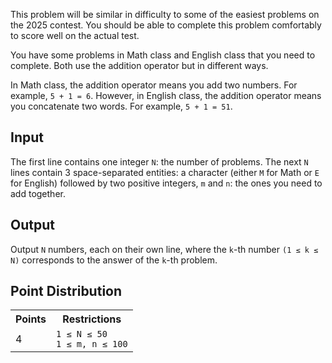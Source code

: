 This problem will be similar in difficulty to some of the easiest problems on the 2025 contest. You should be able to complete this problem comfortably to score well on the actual test.

You have some problems in Math class and English class that you need to complete. Both use the addition operator but in different ways.

In Math class, the addition operator means you add two numbers. For example,
`5 + 1 = 6`. However, in English class, the addition operator means you concatenate two words. For example,
`5 + 1 = 51`.

## Input
The first line contains one integer `N`: the number of problems. The next `N` lines contain 3 space-separated entities: a character (either `M` for Math or `E` for English) followed by two positive integers, `m` and `n`: the ones you need to add together.

## Output
Output `N` numbers, each on their own line, where the `k`-th number `(1 ≤ k ≤ N)` corresponds to the answer of the `k`-th problem.

## Point Distribution
<table>
    <tr>
        <th>Points</th>
        <th>Restrictions</th>
    </tr>
    <tr>
        <td>4</td>
        <td><code>1 ≤ N ≤ 50</code><br><code>1 ≤ m, n ≤ 100</code></td>
    </tr>
</table>

